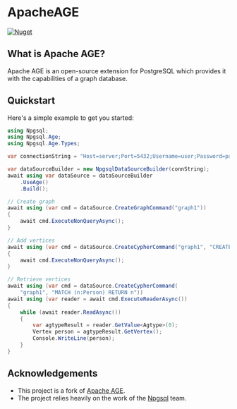 # ApacheAGE

[![Nuget](https://img.shields.io/nuget/v/Npgsql.Age?color=blue)](https://www.nuget.org/packages/Npgsql.Age/)

## What is Apache AGE?

Apache AGE is an open-source extension for PostgreSQL which provides it with the capabilities of a graph database.

## Quickstart

Here's a simple example to get you started:

```csharp
using Npgsql;
using Npgsql.Age;
using Npgsql.Age.Types;

var connectionString = "Host=server;Port=5432;Username=user;Password=pass;Database=sample1";

var dataSourceBuilder = new NpgsqlDataSourceBuilder(connString);
await using var dataSource = dataSourceBuilder
    .UseAge()
    .Build();

// Create graph
await using (var cmd = dataSource.CreateGraphCommand("graph1"))
{
    await cmd.ExecuteNonQueryAsync();
}

// Add vertices
await using (var cmd = dataSource.CreateCypherCommand("graph1", "CREATE (:Person {age: 23}), (:Person {age: 78})"))
{
    await cmd.ExecuteNonQueryAsync();
}

// Retrieve vertices
await using (var cmd = dataSource.CreateCypherCommand(
    "graph1", "MATCH (n:Person) RETURN n"))
await using (var reader = await cmd.ExecuteReaderAsync())
{
    while (await reader.ReadAsync())
    {
        var agtypeResult = reader.GetValue<Agtype>(0);
        Vertex person = agtypeResult.GetVertex();
        Console.WriteLine(person);
    }
}
```

## Acknowledgements

* This project is a fork of [Apache AGE](https://github.com/Allison-E/pg-age).
* The project relies heavily on the work of the [Npgsql](https://github.com/npgsql/npgsql) team.
